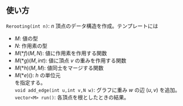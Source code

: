 ## 使い方

`Rerooting(int n)`: $n$ 頂点のデータ構造を作成。テンプレートには  
* $M$: 値の型  
* $N$: 作用素の型  
* $M (*f)(M,N)$: 値に作用素を作用する関数  
* $M (*g)(M,int)$: 値に頂点 $v$ の重みを作用する関数  
* $M (*h)(M,M)$: 値同士をマージする関数  
* $M (*e)()$: $h$ の単位元  
を指定する。  
`void add_edge(int u,int v,N w)`: グラフに重み $w$ の辺 $(u,v)$ を追加。  
`vector<M> run()`: 各頂点を根としたときの結果。  